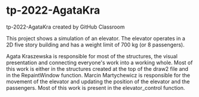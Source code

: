 # tp-2022-AgataKra
tp-2022-AgataKra created by GitHub Classroom

This project shows a simulation of an elevator. The elevator operates in a 2D five story building and has a weight limit of 700 kg (or 8 passengers).

Agata Kraszewska is responsible for most of the structures, the visual presentation and connecting everyone's work into a working whole. Most of this work is either in the structures created at the top of the draw2 file and in the RepaintWindow function.
Marcin Martychewicz is responsible for the movement of the elevator and updating the position of the elevator and the passengers. Most of this work is present in the elevator_control function.
